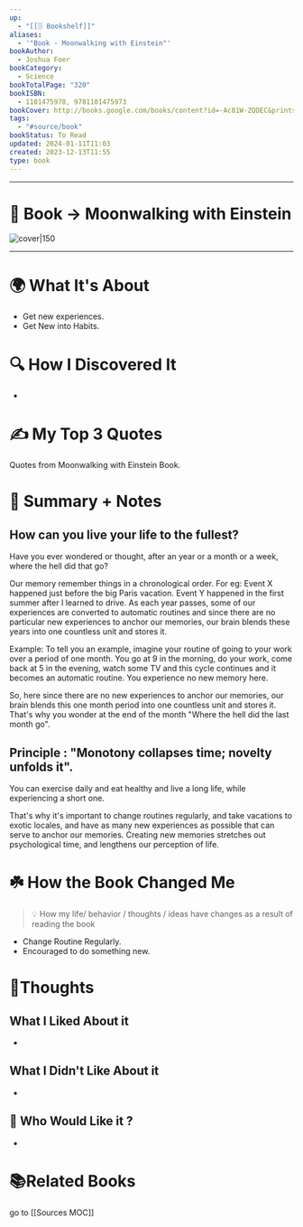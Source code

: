 ```yaml
---
up:
  - "[[🗄️ Bookshelf]]"
aliases:
  - '"Book - Moonwalking with Einstein"'
bookAuthor:
  - Joshua Foer
bookCategory:
  - Science
bookTotalPage: "320"
bookISBN:
  - 1101475978, 9781101475973
bookCover: http://books.google.com/books/content?id=-Ac81W-ZQDEC&printsec=frontcover&img=1&zoom=1&edge=curl&source=gbs_api
tags:
  - "#source/book"
bookStatus: To Read
updated: 2024-01-11T11:03
created: 2023-12-13T11:55
type: book
---
```


--- 
# 📔 Book -> Moonwalking with Einstein
![cover|150](http://books.google.com/books/content?id=-Ac81W-ZQDEC&printsec=frontcover&img=1&zoom=1&edge=curl&source=gbs_api)
___

# 🌍 What It's About
- Get new experiences.
- Get New into Habits.

# 🔍 How I Discovered It
-  

# ✍️ My Top 3 Quotes
Quotes from Moonwalking with Einstein Book.

# 📒 Summary + Notes

## How can you live your life to the fullest? 

Have you ever wondered or thought, after an year or a month or a week, where the hell did that go?

Our memory remember things in a chronological order. For eg: Event X happened just before the big Paris vacation. Event Y happened in the first summer after I learned to drive.
As each year passes, some of our experiences are converted to automatic routines and since there are no particular new experiences to anchor our memories, our brain blends these years into one countless unit and stores it.

Example:
To tell you an example, imagine your routine of going to your work over a period of one month. You go at 9 in the morning, do your work, come back at 5 in the evening, watch some TV and this cycle continues and it becomes an automatic routine. You experience no new memory here.

So, here since there are no new experiences to anchor our memories, our brain blends this one month period into one countless unit and stores it. That's why you wonder at the end of the month "Where the hell did the last month go".

## Principle : "Monotony collapses time; novelty unfolds it". 

You can exercise daily and eat healthy and live a long life, while experiencing a short one.

That's why it's important to change routines regularly, and take vacations to exotic locales, and have as many new experiences as possible that can serve to anchor our memories. Creating new memories stretches out psychological time, and lengthens our perception of life.

# ☘️ How the Book Changed Me
> 💡 How my life/ behavior / thoughts / ideas have changes as a result of reading the book

- Change Routine Regularly.
- Encouraged to do something new.

# 🧠Thoughts
## What I Liked About it
- 
## What I Didn't Like About it
- 
## 🥰 Who Would Like it ?
 - 
# 📚Related Books


go to [[Sources MOC]]